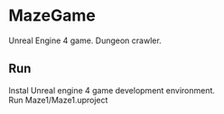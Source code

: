 # MazeGame
Unreal Engine 4 game. Dungeon crawler.

Run
--------------------------
Instal Unreal engine 4 game development environment.\
Run Maze1/Maze1.uproject

